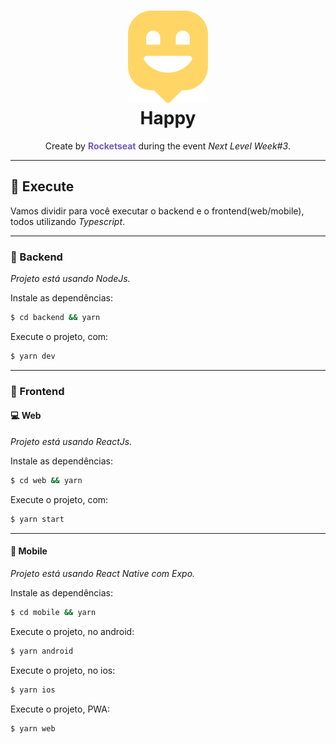 <h1 align="center">
  <img src="/assets/happy.svg" />
  <br/>Happy
</h1>

<p align="center">
  Create by <strong style="color: #7159c1">Rocketseat</strong> during the event <i>Next Level Week#3</i>.
</p>

---

## :hammer: Execute

Vamos dividir para você executar o backend e o frontend(web/mobile), todos utilizando *Typescript*.

---

### :construction: Backend

*Projeto está usando NodeJs.*

Instale as dependências:

```sh
$ cd backend && yarn
```

Execute o projeto, com:

```sh
$ yarn dev
```

---

### :cookie: Frontend

#### :computer: Web

*Projeto está usando ReactJs.*

Instale as dependências:

```sh
$ cd web && yarn
```

Execute o projeto, com:

```sh
$ yarn start
```

---

#### :calling: Mobile

*Projeto está usando React Native com Expo.*

Instale as dependências:

```sh
$ cd mobile && yarn
```

Execute o projeto, no android:

```sh
$ yarn android
```

Execute o projeto, no ios:

```sh
$ yarn ios
```

Execute o projeto, PWA:

```sh
$ yarn web
```
